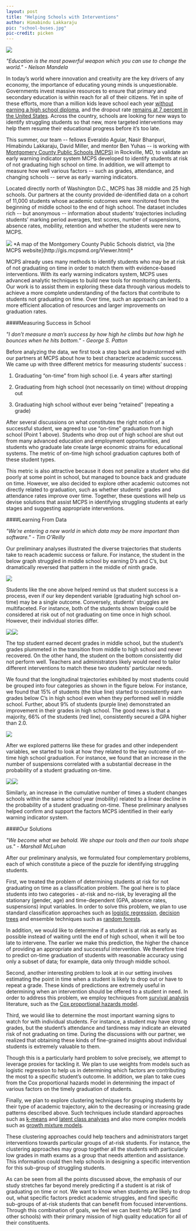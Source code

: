 ```yaml
---
layout: post
title: "Helping Schools with Interventions"
author: Himabindu Lakkaraju
pic: "school-buses.jpg"
pic-credit: picken
---
```

<img src="/img/posts/mcps-team.png">

*"Education is the most powerful weapon which you can use to change the world." - Nelson Mandela*

In today’s world where innovation and creativity are the key drivers of any economy, the importance of educating young minds is unquestionable. Governments invest massive resources to ensure that primary and secondary education is within reach for all of their citizens. Yet in spite of these efforts, more than a million kids leave school each year [without earning a high school diploma](http://www.edutopia.org/student-dropout-retention-strategies), and the dropout rate [remains at 7 percent in the United States](http://nces.ed.gov/fastfacts/display.asp?id=16). Across the country, schools are looking for new ways to identify struggling students so that new, more targeted interventions may help them resume their educational progress before it’s too late.

This summer, our team -- fellows Everaldo Aguiar, Nasir Bhanpuri, Himabindu Lakkaraju, David Miller, and mentor Ben Yuhas -- is working with [Montgomery County Public Schools (MCPS)](http://www.montgomeryschoolsmd.org/) in Rockville, MD, to validate  an early warning indicator system MCPS developed to  identify students at risk of not graduating high school on time. In addition, we will attempt to measure how well various factors -- such as grades, attendance, and changing schools -- serve as early warning indicators. 

Located directly north of Washington D.C., MCPS has 38 middle and 25 high schools. Our partners at the county provided de-identified data on a cohort of 11,000 students whose academic outcomes were monitored from the beginning of middle school to the end of high school. The dataset includes rich -- but anonymous -- information about students’ trajectories including students’ marking period averages, test scores, number of suspensions, absence rates, mobility, retention and whether the students were new to MCPS.  

<img src="/img/posts/mcps-district.png">
*A map of the Montgomery County Public Schools district, via [the MCPS website](http://gis.mcpsmd.org/Viewer.html)*

MCPS already uses many methods to identify students who may be at risk of not graduating on time in order to match them with evidence-based interventions. With its early warning indicators system, MCPS uses advanced analytic techniques to build new tools for monitoring students.  Our work is to assist them in exploring these data through various models to achieve a more complete understanding of the factors that contribute to students not graduating on time. Over time, such an approach can lead to a more efficient allocation of resources and larger improvements on graduation rates.  

####Measuring Success in School

*"I don’t measure a man’s success by how high he climbs but how high he bounces when he hits bottom." - George S. Patton*   

Before analyzing the data, we first took a step back and brainstormed with our partners at MCPS about how to best characterize academic success. We came up with three different metrics for measuring students’ success : 

1. Graduating “on-time” from high school (i.e. 4 years after starting)

2. Graduating from high school (not necessarily on time) without dropping out

3. Graduating high school without ever being “retained” (repeating a grade)

After several discussions on what constitutes the right notion of a successful student, we agreed to use “on-time” graduation from high school (Point 1 above). Students who drop out of high school are shut out from many advanced education and employment opportunities, and students who graduate late create large economic strains for educational systems. The metric of on-time high school graduation captures both of these student types. 

This metric is also attractive because it does not penalize a student who did poorly at some point in school, but managed to bounce back and graduate on time. However, we also decided to explore other academic outcomes not directly related to graduation, such as whether students’ grades and attendance rates improve over time. Together, these questions will help us devise solutions that assist MCPS in identifying struggling students at early stages and suggesting appropriate interventions. 

####Learning From Data

*"We’re entering a new world in which data may be more important than software." - Tim O’Reilly*

Our preliminary analyses illustrated the diverse trajectories that students take to reach academic success or failure. For instance, the student in the below graph struggled in middle school by earning D’s and C’s, but dramatically reversed that pattern in the middle of ninth grade. 

<img src="/img/posts/mcps-upward.png">

Students like the one above helped remind us that student success is a process, even if our key dependent variable (graduating high school on-time) may be a single outcome. Conversely, students’ struggles are multifaceted. For instance, both of the students shown below could be considered at risk out of not graduating on time once in high school. However, their individual stories differ. 

<img src="/img/posts/mcps-downward.png"><img src="/img/posts/mcps-flat.png">

The top student earned decent grades in middle school, but the student’s grades plummeted in the transition from middle to high school and never recovered. On the other hand, the student on the bottom consistently did not perform well. Teachers and administrators likely would need to tailor different interventions to match these two students’ particular needs. 

We found that the longitudinal trajectories exhibited by most students could be grouped into four categories as shown in the figure below. For instance, we found that 15% of students (the blue line) started to consistently earn grades below C’s in high school even when they performed well in middle school. Further, about 9% of students (purple line) demonstrated an improvement in their grades in high school. The good news is that a majority, 66% of the students (red line), consistently secured a GPA higher than 2.0. 

<img src="/img/posts/mcps-trajectories.png">

After we explored patterns like these for grades and other independent variables, we started to look at how they related to the key outcome of on-time high school graduation. For instance, we found that an increase in the number of suspensions correlated with a substantial decrease in the probability of a student graduating on-time. 

<img src="/img/posts/mcps-suspensions.png"><img src="/img/posts/mcps-mobility.png">

Similarly, an increase in the cumulative number of times a student changes schools within the same school year (mobility) related to a linear decline in the probability of a student graduating on-time. These preliminary analyses helped confirm and support the factors MCPS identified in their early warning indicator system. 

####Our Solutions

*"We become what we behold. We shape our tools and then our tools shape us." - Marshall McLuhan*

After our preliminary analysis, we formulated four complementary problems, each of which constitute a piece of the puzzle for identifying struggling students. 

First, we treated the problem of determining students at risk for not graduating on time as a classification problem. The goal here is to place students into two categories - at-risk and no-risk, by leveraging all the stationary (gender, age) and time-dependent (GPA, absence rates, suspensions) input variables. In order to solve this problem, we plan to use standard classification approaches such as [logistic regression](http://en.wikipedia.org/wiki/Logistic_regression), [decision trees](http://en.wikipedia.org/wiki/Decision_tree) and ensemble techniques such as [random forests](http://en.wikipedia.org/wiki/Random_forest). 

In addition, we would like to determine if a student is at risk as early as possible instead of waiting until the end of high school, when it will be too late to intervene. The earlier we make this prediction, the higher the chance of providing an appropriate and successful intervention. We therefore tried to predict on-time graduation of students with reasonable accuracy using only a subset of data; for example, data only through middle school. 

Second, another interesting problem to look at in our setting involves estimating the point in time when a student is likely to drop out or have to repeat a grade. These kinds of predictions are extremely useful in determining when an intervention should be offered to a student in need. In order to address this problem, we employ techniques from [survival analysis](http://en.wikipedia.org/wiki/Survival_analysis) literature, such as the [Cox proportional hazards model](http://en.wikipedia.org/wiki/Proportional_hazards_model). 

Third, we would like to determine the most important warning signs to watch for with individual students. For instance, a student may have strong grades, but the student’s attendance and tardiness may indicate an elevated risk of not graduating on time. During the discussions with our partner, we realized that obtaining these kinds of fine-grained insights about individual students is extremely valuable to them. 

Though this is a particularly hard problem to solve precisely, we attempt to leverage proxies for tackling it. We plan to use weights from models such as logistic regression to help us in determining which factors are contributing the most to a specific student’s outcome. In addition, we plan to take cues from the Cox proportional hazards model in determining the impact of various factors on the timely graduation of students. 

Finally, we plan to explore clustering techniques for grouping students by their type of academic trajectory, akin to the decreasing or increasing grade patterns described above. Such techniques include standard approaches such as [k-means](http://en.wikipedia.org/wiki/K-means_clustering) and [latent class analyses](http://en.wikipedia.org/wiki/Latent_class_model) and also more complex models such as [growth mixture models](https://www.statmodel.com/download/JungWickramaLCGALGMM.pdf). 

These clustering approaches could help teachers and administrators target interventions towards particular groups of at-risk students.  For instance, the clustering approaches may group together all the students with particularly low grades in math exams as a group that needs attention and assistance. This information could then help schools in designing a specific intervention for this sub-group of struggling students. 

As can be seen from all the points discussed above, the emphasis of our study stretches far beyond merely predicting if a student is at risk of graduating on time or not. We want to know when students are likely to drop out, what specific factors predict academic struggles, and find specific sub-groups of at-risk students that can benefit from focused interventions. Through this combination of goals, we feel we can best help MCPS (and other schools) with their primary mission of high quality education for all of their constituents. 
